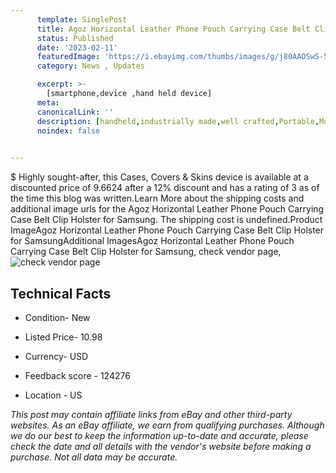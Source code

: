 ```yaml
---
      template: SinglePost
      title: Agoz Horizontal Leather Phone Pouch Carrying Case Belt Clip Holster for Samsung
      status: Published
      date: '2023-02-11'
      featuredImage: 'https://i.ebayimg.com/thumbs/images/g/j80AAOSwS-5iVeCH/s-l225.jpg'
      category: News , Updates

      excerpt: >-
        [smartphone,device ,hand held device]
      meta:
      canonicalLink: ''
      description: [handheld,industrially made,well crafted,Portable,Mobile,Compact,Convenient,Lightweight,Maneuverable,Man-portable,Miniature,Carriable,Hand-held,Light,Holdable,Transportable,Mobile device,Pocket-sized,On-the-go,Wireless,Cordless,Compact size,Convenient size, smartphone,device ,hand held device]
      noindex: false

        
---
```

$
    Highly sought-after, this Cases, Covers & Skins device is available at a discounted price of 9.6624 after a 12% discount and has a rating of 3 as of the time this blog was written.Learn More about the shipping costs and additional image urls for the Agoz Horizontal Leather Phone Pouch Carrying Case Belt Clip Holster for Samsung. The shipping cost is undefined.Product ImageAgoz Horizontal Leather Phone Pouch Carrying Case Belt Clip Holster for SamsungAdditional ImagesAgoz Horizontal Leather Phone Pouch Carrying Case Belt Clip Holster for Samsung, check vendor page, ![check vendor page](https://origin-galleryplus.ebayimg.com/ws/web/324035522598_2_0_1/225x225.jpg,https://origin-galleryplus.ebayimg.com/ws/web/324035522598_3_0_1/225x225.jpg,https://origin-galleryplus.ebayimg.com/ws/web/324035522598_4_0_1/225x225.jpg,https://origin-galleryplus.ebayimg.com/ws/web/324035522598_5_0_1/225x225.jpg,https://origin-galleryplus.ebayimg.com/ws/web/324035522598_6_0_1/225x225.jpg,https://origin-galleryplus.ebayimg.com/ws/web/324035522598_7_0_1/225x225.jpg,https://origin-galleryplus.ebayimg.com/ws/web/324035522598_8_0_1/225x225.jpg)
    
    

 ## Technical Facts 



     
      

 - Condition- New 


      

 - Listed Price- 10.98 


      

 - Currency- USD 


      

 - Feedback score - 124276 


      

 - Location - US 


      
      

 *_This post may contain affiliate links from eBay and other third-party websites. As an eBay affiliate, we earn from qualifying purchases. Although we do our best to keep the information up-to-date and accurate, please check the date and all details with the vendor's website before making a purchase. Not all data may be accurate._*



    
    
    
    
    